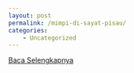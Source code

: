 ```yaml
---
layout: post
permalink: /mimpi-di-sayat-pisau/
categories:
    - Uncategorized
---
```


[Baca Selengkapnya](/08)